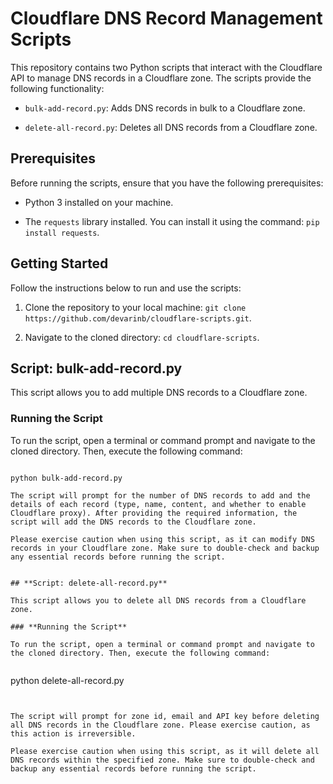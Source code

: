 # Cloudflare DNS Record Management Scripts

This repository contains two Python scripts that interact with the Cloudflare API to manage DNS records in a Cloudflare zone. The scripts provide the following functionality:

- `bulk-add-record.py`: Adds DNS records in bulk to a Cloudflare zone.

- `delete-all-record.py`: Deletes all DNS records from a Cloudflare zone.

## Prerequisites

Before running the scripts, ensure that you have the following prerequisites:

- Python 3 installed on your machine.

- The `requests` library installed. You can install it using the command: `pip install requests`.

## Getting Started

Follow the instructions below to run and use the scripts:

1. Clone the repository to your local machine: `git clone https://github.com/devarinb/cloudflare-scripts.git`.

2. Navigate to the cloned directory: `cd cloudflare-scripts`.

## Script: bulk-add-record.py

This script allows you to add multiple DNS records to a Cloudflare zone.

### Running the Script

To run the script, open a terminal or command prompt and navigate to the cloned directory. Then, execute the following command:

```shell

python bulk-add-record.py

The script will prompt for the number of DNS records to add and the details of each record (type, name, content, and whether to enable Cloudflare proxy). After providing the required information, the script will add the DNS records to the Cloudflare zone.

Please exercise caution when using this script, as it can modify DNS records in your Cloudflare zone. Make sure to double-check and backup any essential records before running the script.


## **Script: delete-all-record.py**

This script allows you to delete all DNS records from a Cloudflare zone.

### **Running the Script**

To run the script, open a terminal or command prompt and navigate to the cloned directory. Then, execute the following command:


```
python delete-all-record.py
```


The script will prompt for zone id, email and API key before deleting all DNS records in the Cloudflare zone. Please exercise caution, as this action is irreversible.

Please exercise caution when using this script, as it will delete all DNS records within the specified zone. Make sure to double-check and backup any essential records before running the script.
